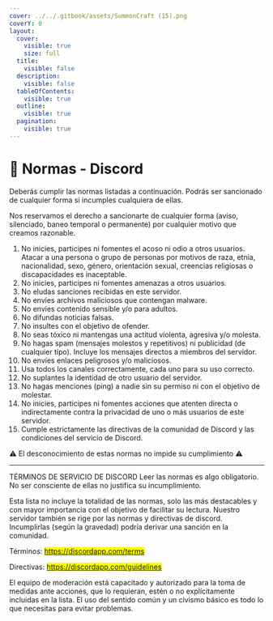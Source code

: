 ```yaml
---
cover: ../../.gitbook/assets/SummonCraft (15).png
coverY: 0
layout:
  cover:
    visible: true
    size: full
  title:
    visible: false
  description:
    visible: false
  tableOfContents:
    visible: true
  outline:
    visible: true
  pagination:
    visible: true
---
```


# 📗 Normas - Discord

Deberás cumplir las normas listadas a continuación. Podrás ser sancionado de cualquier forma si incumples cualquiera de ellas.

Nos reservamos el derecho a sancionarte de cualquier forma (aviso, silenciado, baneo temporal o permanente) por cualquier motivo que creamos razonable.

1. No inicies, participes ni fomentes el acoso ni odio a otros usuarios. Atacar a una persona o grupo de personas por motivos de raza, etnia, nacionalidad, sexo, género, orientación sexual, creencias religiosas o discapacidades es inaceptable.
2. No inicies, participes ni fomentes amenazas a otros usuarios.
3. No eludas sanciones recibidas en este servidor.
4. No envíes archivos maliciosos que contengan malware.
5. No envíes contenido sensible y/o para adultos.
6. No difundas noticias falsas.
7. No insultes con el objetivo de ofender.
8. No seas tóxico ni mantengas una actitud violenta, agresiva y/o molesta.
9. No hagas spam (mensajes molestos y repetitivos) ni publicidad (de cualquier tipo). Incluye los mensajes directos a miembros del servidor.
10. No envíes enlaces peligrosos y/o maliciosos.
11. Usa todos los canales correctamente, cada uno para su uso correcto.
12. No suplantes la identidad de otro usuario del servidor.
13. No hagas menciones (ping) a nadie sin su permiso ni con el objetivo de molestar.
14. No inicies, participes ni fomentes acciones que atenten directa o indirectamente contra la privacidad de uno o más usuarios de este servidor.
15. Cumple estrictamente las directivas de la comunidad de Discord y las condiciones del servicio de Discord.

⚠ El desconocimiento de estas normas no impide su cumplimiento ⚠

***

TÉRMINOS DE SERVICIO DE DISCORD Leer las normas es algo obligatorio. No ser consciente de ellas no justifica su incumplimiento.

Esta lista no incluye la totalidad de las normas, solo las más destacables y con mayor importancia con el objetivo de facilitar su lectura. Nuestro servidor también se rige por las normas y directivas de discord. Incumplirlas (según la gravedad) podría derivar una sanción en la comunidad.&#x20;

Términos: <mark style="color:yellow;">https://discordapp.com/terms</mark>&#x20;

Directivas: <mark style="color:yellow;">https://discordapp.com/guidelines</mark>&#x20;

El equipo de moderación está capacitado y autorizado para la toma de medidas ante acciones, que lo requieran, estén o no explícitamente incluidas en la lista. El uso del sentido común y un civismo básico es todo lo que necesitas para evitar problemas.
